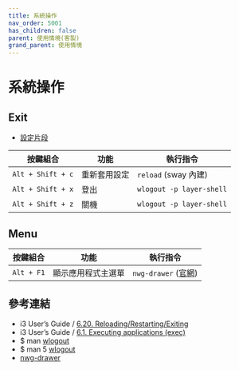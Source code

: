 ```yaml
---
title: 系統操作
nav_order: 5001
has_children: false
parent: 使用情境(客製)
grand_parent: 使用情境
---
```



# 系統操作

## Exit

* [設定片段](https://github.com/samwhelp/note-about-ubuntu-sway/blob/gh-pages/_demo/adjustment-ubuntu-sway/full/ubuntu-sway/config/sway/section/common/keybind/sway-keybind-main/keybind.m/System/Base.conf)

| 按鍵組合           | 功能        | 執行指令             |
| ----------------- | ------------ | -------------------- |
| `Alt + Shift + c`  | 重新套用設定 | `reload` (sway 內建)   |
| `Alt + Shift + x` | 登出         | `wlogout -p layer-shell` |
| `Alt + Shift + z` | 關機         | `wlogout -p layer-shell` |


## Menu

| 按鍵組合           | 功能        | 執行指令             |
| ----------------- | ------------ | -------------------- |
| `Alt + F1`  | 顯示應用程式主選單 | `nwg-drawer` ([官網](https://github.com/nwg-piotr/nwg-drawer))   |


## 參考連結

* i3 User’s Guide / [6.20. Reloading/Restarting/Exiting](https://i3wm.org/docs/userguide.html#_reloading_restarting_exiting)
* i3 User’s Guide / [6.1. Executing applications (exec)](https://i3wm.org/docs/userguide.html#exec)
* $ man [wlogout](https://manpages.ubuntu.com/manpages/jammy/en/man1/wlogout.1.html)
* $ man 5 [wlogout](https://manpages.ubuntu.com/manpages/jammy/en/man5/wlogout.5.html)
* [nwg-drawer](https://github.com/nwg-piotr/nwg-drawer)

